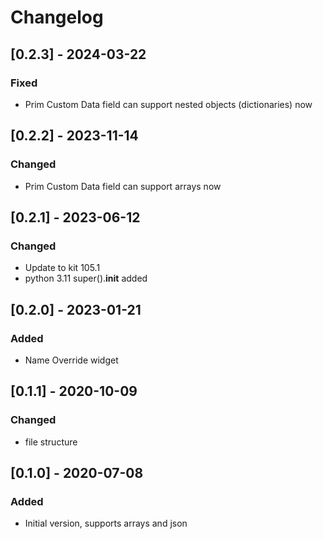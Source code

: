 # Changelog

## [0.2.3] - 2024-03-22

### Fixed
- Prim Custom Data field can support nested objects (dictionaries) now

## [0.2.2] - 2023-11-14

### Changed
- Prim Custom Data field can support arrays now

## [0.2.1] - 2023-06-12

### Changed
- Update to kit 105.1
- python 3.11 super().__init__ added

## [0.2.0] - 2023-01-21

### Added
- Name Override widget

## [0.1.1] - 2020-10-09

### Changed
- file structure

## [0.1.0] - 2020-07-08

### Added
- Initial version, supports arrays and json
